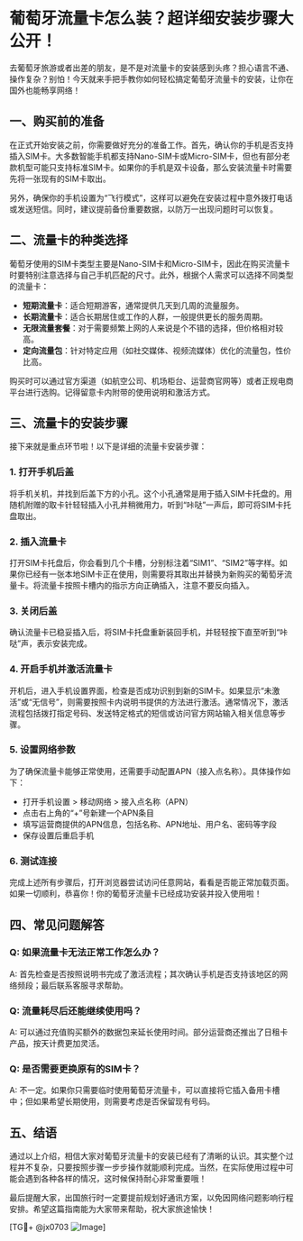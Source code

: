 # 葡萄牙流量卡怎么装？超详细安装步骤大公开！

去葡萄牙旅游或者出差的朋友，是不是对流量卡的安装感到头疼？担心语言不通、操作复杂？别怕！今天就来手把手教你如何轻松搞定葡萄牙流量卡的安装，让你在国外也能畅享网络！

## 一、购买前的准备

在正式开始安装之前，你需要做好充分的准备工作。首先，确认你的手机是否支持插入SIM卡。大多数智能手机都支持Nano-SIM卡或Micro-SIM卡，但也有部分老款机型可能只支持标准SIM卡。如果你的手机是双卡设备，那么安装流量卡时需要先将一张现有的SIM卡取出。

另外，确保你的手机设置为“飞行模式”，这样可以避免在安装过程中意外拨打电话或发送短信。同时，建议提前备份重要数据，以防万一出现问题时可以恢复。

## 二、流量卡的种类选择

葡萄牙使用的SIM卡类型主要是Nano-SIM卡和Micro-SIM卡，因此在购买流量卡时要特别注意选择与自己手机匹配的尺寸。此外，根据个人需求可以选择不同类型的流量卡：

- **短期流量卡**：适合短期游客，通常提供几天到几周的流量服务。
- **长期流量卡**：适合长期居住或工作的人群，一般提供更长的服务周期。
- **无限流量套餐**：对于需要频繁上网的人来说是个不错的选择，但价格相对较高。
- **定向流量包**：针对特定应用（如社交媒体、视频流媒体）优化的流量包，性价比高。

购买时可以通过官方渠道（如航空公司、机场柜台、运营商官网等）或者正规电商平台进行选购。记得留意卡内附带的使用说明和激活方式。

## 三、流量卡的安装步骤

接下来就是重点环节啦！以下是详细的流量卡安装步骤：

### 1. 打开手机后盖

将手机关机，并找到后盖下方的小孔。这个小孔通常是用于插入SIM卡托盘的。用随机附赠的取卡针轻轻插入小孔并稍微用力，听到“咔哒”一声后，即可将SIM卡托盘取出。

### 2. 插入流量卡

打开SIM卡托盘后，你会看到几个卡槽，分别标注着“SIM1”、“SIM2”等字样。如果你已经有一张本地SIM卡正在使用，则需要将其取出并替换为新购买的葡萄牙流量卡。将流量卡按照卡槽内的指示方向正确插入，注意不要反向插入。

### 3. 关闭后盖

确认流量卡已稳妥插入后，将SIM卡托盘重新装回手机，并轻轻按下直至听到“咔哒”声，表示安装完成。

### 4. 开启手机并激活流量卡

开机后，进入手机设置界面，检查是否成功识别到新的SIM卡。如果显示“未激活”或“无信号”，则需要按照卡内说明书提供的方法进行激活。通常情况下，激活流程包括拨打指定号码、发送特定格式的短信或访问官方网站输入相关信息等步骤。

### 5. 设置网络参数

为了确保流量卡能够正常使用，还需要手动配置APN（接入点名称）。具体操作如下：
- 打开手机设置 > 移动网络 > 接入点名称（APN）
- 点击右上角的“+”号新建一个APN条目
- 填写运营商提供的APN信息，包括名称、APN地址、用户名、密码等字段
- 保存设置后重启手机

### 6. 测试连接

完成上述所有步骤后，打开浏览器尝试访问任意网站，看看是否能正常加载页面。如果一切顺利，恭喜你！你的葡萄牙流量卡已经成功安装并投入使用啦！

## 四、常见问题解答

### Q: 如果流量卡无法正常工作怎么办？

A: 首先检查是否按照说明书完成了激活流程；其次确认手机是否支持该地区的网络频段；最后联系客服寻求帮助。

### Q: 流量耗尽后还能继续使用吗？

A: 可以通过充值购买额外的数据包来延长使用时间。部分运营商还推出了日租卡产品，按天计费更加灵活。

### Q: 是否需要更换原有的SIM卡？

A: 不一定。如果你只需要临时使用葡萄牙流量卡，可以直接将它插入备用卡槽中；但如果希望长期使用，则需要考虑是否保留现有号码。

## 五、结语

通过以上介绍，相信大家对葡萄牙流量卡的安装已经有了清晰的认识。其实整个过程并不复杂，只要按照步骤一步步操作就能顺利完成。当然，在实际使用过程中可能会遇到各种各样的情况，这时候保持耐心非常重要哦！

最后提醒大家，出国旅行时一定要提前规划好通讯方案，以免因网络问题影响行程安排。希望这篇指南能为大家带来帮助，祝大家旅途愉快！

[TG💪+ @jx0703 ![Image](https://github.com/user-attachments/assets/dbca1d08-cadb-493c-b0ec-ad6f7a83f270)]